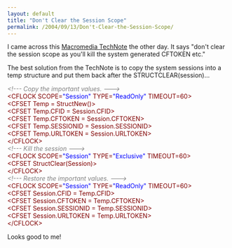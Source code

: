 ```yaml
---
layout: default
title: "Don't Clear the Session Scope"
permalink: /2004/09/13/Don't-Clear-the-Session-Scope/
---
```


<P>I came across this <A class="" href="http://www.macromedia.com/support/coldfusion/ts/documents/tn17479.htm" target=_blank>Macromedia TechNote</A> the other day. It says "don't clear the session scope as you'll kill the system generated CFTOKEN etc."</P>
<P>The best solution from the TechNote is to copy the system sessions into a temp structure and put them back after the STRUCTCLEAR(session)...</P>

<div class="code"><FONT COLOR=GRAY><I>&lt;!--- Copy the important values. ---&gt;</I></FONT><br>
<FONT COLOR=MAROON>&lt;CFLOCK SCOPE=<FONT COLOR=BLUE>"Session"</FONT> TYPE=<FONT COLOR=BLUE>"ReadOnly"</FONT> TIMEOUT=60&gt;</FONT><br>
<FONT COLOR=MAROON>&lt;CFSET Temp = StructNew()&gt;</FONT><br>
<FONT COLOR=MAROON>&lt;CFSET Temp.CFID = Session.CFID&gt;</FONT><br>
<FONT COLOR=MAROON>&lt;CFSET Temp.CFTOKEN = Session.CFTOKEN&gt;</FONT><br>
<FONT COLOR=MAROON>&lt;CFSET Temp.SESSIONID = Session.SESSIONID&gt;</FONT><br>
<FONT COLOR=MAROON>&lt;CFSET Temp.URLTOKEN = Session.URLTOKEN&gt;</FONT><br>
<FONT COLOR=MAROON>&lt;/CFLOCK&gt;</FONT><br>
<FONT COLOR=GRAY><I>&lt;!--- Kill the session ---&gt;</I></FONT><br>
<FONT COLOR=MAROON>&lt;CFLOCK SCOPE=<FONT COLOR=BLUE>"Session"</FONT> TYPE=<FONT COLOR=BLUE>"Exclusive"</FONT> TIMEOUT=60&gt;</FONT><br>
<FONT COLOR=MAROON>&lt;CFSET StructClear(Session)&gt;</FONT><br>
<FONT COLOR=MAROON>&lt;/CFLOCK&gt;</FONT><br>
<FONT COLOR=GRAY><I>&lt;!--- Restore the important values. ---&gt;</I></FONT><br>
<FONT COLOR=MAROON>&lt;CFLOCK SCOPE=<FONT COLOR=BLUE>"Session"</FONT> TYPE=<FONT COLOR=BLUE>"ReadOnly"</FONT> TIMEOUT=60&gt;</FONT><br>
<FONT COLOR=MAROON>&lt;CFSET Session.CFID = Temp.CFID&gt;</FONT><br>
<FONT COLOR=MAROON>&lt;CFSET Session.CFTOKEN = Temp.CFTOKEN&gt;</FONT><br>
<FONT COLOR=MAROON>&lt;CFSET Session.SESSIONID = Temp.SESSIONID&gt;</FONT><br>
<FONT COLOR=MAROON>&lt;CFSET Session.URLTOKEN = Temp.URLTOKEN&gt;</FONT><br>
<FONT COLOR=MAROON>&lt;/CFLOCK&gt;</FONT></div>


<P>Looks good to me!</P>